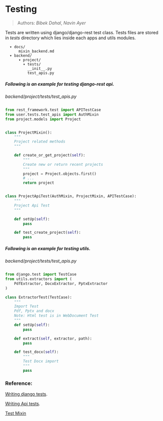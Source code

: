 # Testing

> Authors: *Bibek Dahal*, *Navin Ayer*

Tests are written using django/django-rest test class. Tests files are stored in *tests* directory which lies inside each apps and utils modules.

      ▾ docs/
          mixin_backend.md
      ▾ backend/
          ▾ project/
            ▾ tests/
              __init__.py
              test_apis.py

##### Following is an example for testing django-rest api.

*backend/project/tests/test_apis.py*
```python

from rest_framework.test import APITestCase
from user.tests.test_apis import AuthMixin
from project.models import Project


class ProjectMixin():
    """
    Project related methods
    """

    def create_or_get_project(self):
        """
        Create new or return recent projects
        """
        project = Project.objects.first()
        # ...
        return project


class ProjectApiTest(AuthMixin, ProjectMixin, APITestCase):
    """
    Project Api Test
    """

    def setUp(self):
        pass

    def test_create_project(self):
        pass
```

##### Following is an example for testing utils.

*backend/project/tests/test_apis.py*
```python

from django.test import TestCase
from utils.extractors import (
    PdfExtractor, DocxExtractor, PptxExtractor
)

class ExtractorTest(TestCase):
    """
    Import Test
    Pdf, Pptx and docx
    Note: Html test is in WebDocument Test
    """
    def setUp(self):
        pass

    def extract(self, extractor, path):
        pass

    def test_docx(self):
        """
        Test Docx import
        """
        pass

```

### Reference:

[Writing django tests](https://docs.djangoproject.com/en/1.11/topics/testing/overview/).

[Writing Api tests](http://www.django-rest-framework.org/api-guide/testing/).

[Test Mixin](mixin_backend.md)

